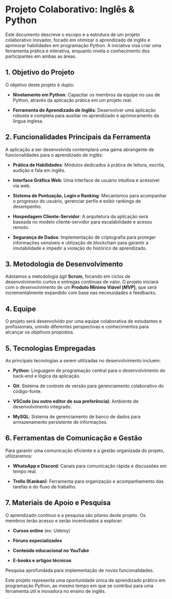 # Projeto Colaborativo: Inglês & Python

Este documento descreve o escopo e a estrutura de um projeto colaborativo inovador, focado em otimizar o aprendizado de inglês e aprimorar habilidades em programação Python. A iniciativa visa criar uma ferramenta prática e interativa, enquanto nivela o conhecimento dos participantes em ambas as áreas.

## 1. Objetivo do Projeto  

O objetivo deste projeto é duplo:

- **Nivelamento em Python**: Capacitar os membros da equipe no uso de Python, através da aplicação prática em um projeto real.

- **Ferramenta de Aprendizado de Inglês**: Desenvolver uma aplicação robusta e completa para auxiliar no aprendizado e aprimoramento da língua inglesa.

## 2. Funcionalidades Principais da Ferramenta  

A aplicação a ser desenvolvida contemplará uma gama abrangente de funcionalidades para o aprendizado de inglês:

- **Prática de Habilidades**: Módulos dedicados à prática de leitura, escrita, audição e fala em inglês.

- **Interface Gráfica Web**: Uma interface de usuário intuitiva e acessível via web.

- **Sistema de Pontuação, Login e Ranking**: Mecanismos para acompanhar o progresso do usuário, gerenciar perfis e exibir rankings de desempenho.

- **Hospedagem Cliente-Servidor**: A arquitetura da aplicação será baseada no modelo cliente-servidor para escalabilidade e acesso remoto.

- **Segurança de Dados**: Implementação de criptografia para proteger informações sensíveis e utilização de blockchain para garantir a imutabilidade e impedir a violação do histórico de aprendizado.

## 3. Metodologia de Desenvolvimento  

Adotamos a metodologia ágil **Scrum**, focando em ciclos de desenvolvimento curtos e entregas contínuas de valor. O projeto iniciará com o desenvolvimento de um **Produto Mínimo Viável (*MVP*)**, que será incrementalmente expandido com base nas necessidades e feedbacks.

## 4. Equipe  

O projeto será desenvolvido por uma equipe colaborativa de estudantes e profissionais, unindo diferentes perspectivas e conhecimentos para alcançar os objetivos propostos.

## 5. Tecnologias Empregadas  

As principais tecnologias a serem utilizadas no desenvolvimento incluem:

- **Python**: Linguagem de programação central para o desenvolvimento do back-end e lógica da aplicação.

- **Git**: Sistema de controle de versão para gerenciamento colaborativo do código-fonte.

- **VSCode (ou outro editor de sua preferência)**: Ambiente de desenvolvimento integrado.

- **MySQL**: Sistema de gerenciamento de banco de dados para armazenamento persistente de informações.

## 6. Ferramentas de Comunicação e Gestão  

Para garantir uma comunicação eficiente e a gestão organizada do projeto, utilizaremos:

- **WhatsApp e Discord**: Canais para comunicação rápida e discussões em tempo real.

- **Trello (Kanban)**: Ferramenta para organização e acompanhamento das tarefas e do fluxo de trabalho.

## 7. Materiais de Apoio e Pesquisa

O aprendizado contínuo e a pesquisa são pilares deste projeto. Os membros terão acesso e serão incentivados a explorar:

- **Cursos online** (ex: Udemy)

- **Fóruns especializados**

- **Conteúdo educacional no YouTube**

- **E-books e artigos técnicos**

Pesquisa aprofundada para implementação de novas funcionalidades.

Este projeto representa uma oportunidade única de aprendizado prático em programação Python, ao mesmo tempo em que se contribui para uma ferramenta útil e inovadora no ensino de inglês.
